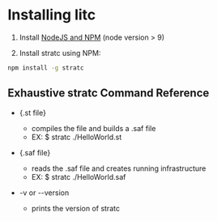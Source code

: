 # Installing litc

1. Install [NodeJS and NPM](https://nodejs.org/) (node version > 9)

2. Install stratc using NPM:

  ```bash
  npm install -g stratc
  ```


## Exhaustive stratc Command Reference

  - {.st file}
    - compiles the file and builds a .saf file
    - EX: $ stratc ./HelloWorld.st

  - {.saf file}
    - reads the .saf file and creates running infrastructure
    - EX: $ stratc ./HelloWorld.saf

  - -v or --version
    - prints the version of stratc
